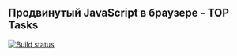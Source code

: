 ## Продвинутый JavaScript в браузере - TOP Tasks

[![Build status](https://ci.appveyor.com/api/projects/status/1oq94oy6m0tedrog/branch/master?svg=true)](https://ci.appveyor.com/project/NazarovAn/ahj-hw3-2-top-tasks/branch/master)

